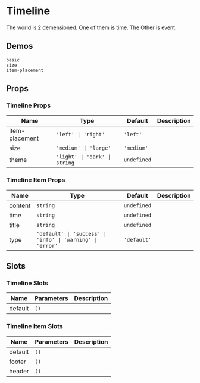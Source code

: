 # Timeline
The world is 2 demensioned. One of them is time. The Other is event.
## Demos
```demo
basic
size
item-placement
```
## Props
### Timeline Props
|Name|Type|Default|Description|
|-|-|-|-|
|item-placement|`'left' \| 'right'`|`'left'`||
|size|`'medium' \| 'large'`|`'medium'`||
|theme|`'light' \| 'dark' \| string`|`undefined`||

### Timeline Item Props
|Name|Type|Default|Description|
|-|-|-|-|
|content|`string`|`undefined`||
|time|`string`|`undefined`||
|title|`string`|`undefined`||
|type|`'default' \| 'success' \| 'info' \| 'warning' \| 'error'`|`'default'`||

## Slots
### Timeline Slots
|Name|Parameters|Description|
|-|-|-|
|default|`()`||

### Timeline Item Slots
|Name|Parameters|Description|
|-|-|-|
|default|`()`||
|footer|`()`||
|header|`()`||